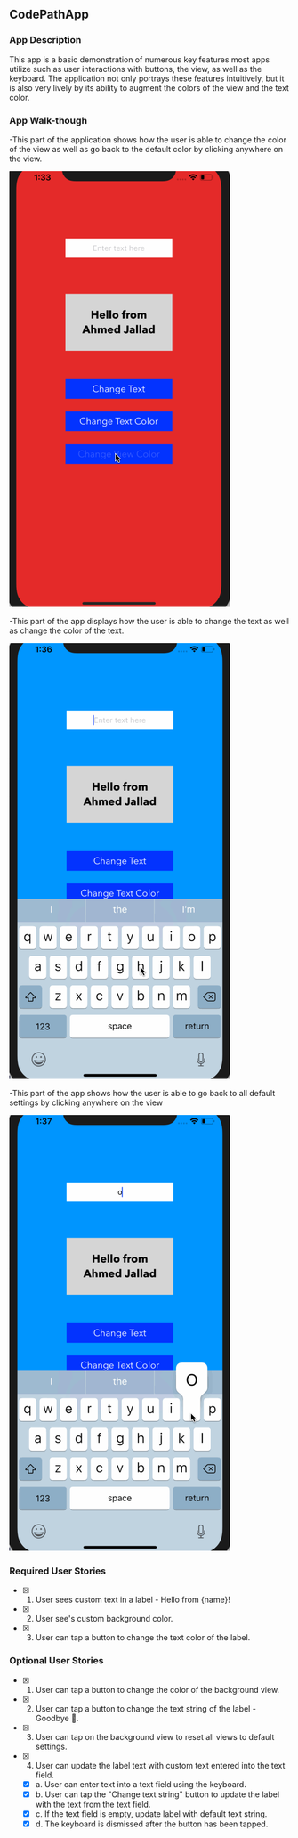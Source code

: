 
## CodePathApp

### App Description
This app is a basic demonstration of numerous key features most apps utilize such as user interactions with buttons, the view, as well as the keyboard. The application not only portrays these features intuitively, but it is also very lively by its ability to augment the colors of the view and the text color. 

### App Walk-though
-This part of the application shows how the user is able to change the color of the view as well as go back to the default color by clicking anywhere on the view.

![](ChangeViewColor.gif)

-This part of the app displays how the user is able to change the text as well as change the color of the text.

![](ChangeText&Color.gif)

-This part of the app shows how the user is able to go back to all default settings by clicking anywhere on the view

![](Default.gif)

### Required User Stories
- [x] 1. User sees custom text in a label - Hello from {name}!
- [x] 2. User see's custom background color.
- [x] 3. User can tap a button to change the text color of the label.

### Optional User Stories
- [x] 1. User can tap a button to change the color of the background view.
- [x] 2. User can tap a button to change the text string of the label - Goodbye 👋.
- [x] 3. User can tap on the background view to reset all views to default settings.
- [x] 4. User can update the label text with custom text entered into the text field.
   - [x] a. User can enter text into a text field using the keyboard.
   - [x] b. User can tap the "Change text string" button to update the label with the text from the text field.
   - [x] c. If the text field is empty, update label with default text string.
   - [x] d. The keyboard is dismissed after the button has been tapped.